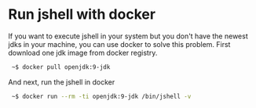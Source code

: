 #  Run jshell with docker
If you want to execute jshell in your system but you don't have the newest jdks in your machine, you can use docker to solve this problem.
First download one jdk image from docker registry.

```bash
 ~$ docker pull openjdk:9-jdk
```

And next, run the jshell in docker

```bash
 ~$ docker run --rm -ti openjdk:9-jdk /bin/jshell -v
```
